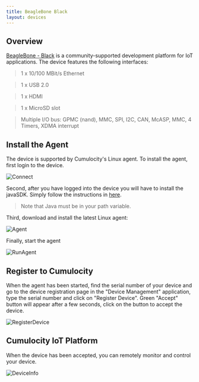 ```yaml
---
title: BeagleBone Black
layout: devices
---
```


## Overview

[BeagleBone - Black](https://beagleboard.org/black) is a  community-supported development platform for IoT applications. The device features the following interfaces:

> 1 x 10/100 MBit/s Ethernet

> 1 x USB 2.0
 
> 1 x HDMI

> 1 x MicroSD slot

> Multiple I/O bus: GPMC (nand), MMC, SPI, I2C, CAN, McASP, MMC, 4 Timers, XDMA interrupt


## Install the Agent

The device is supported by Cumulocity's Linux agent. To install the agent, first login to the device.

![Connect](/guides/devices/beaglebone/beagleboneconnect.png)

Second, after you have logged into the device you will have to install the javaSDK. Simply follow the instructions in [here](http://beagleboard.org/project/java/).

> Note that Java must be in your path variable.

Third, download and install the latest Linux agent:

![Agent](/guides/devices/beaglebone/getagent.png)

Finally, start the agent

![RunAgent](/guides/devices/beaglebone/runagent.png)

## Register to Cumulocity

When the agent has been started, find the serial number of your device and go to the device registration page in the "Device Management" application, type the serial number and click on "Register Device". Green "Accept" button will appear after a few seconds, click on the button to accept the device.

![RegisterDevice](/guides/devices/beaglebone/bootstrap.png)

## Cumulocity IoT Platform

When the device has been accepted, you can remotely monitor and control your device.

![DeviceInfo](/guides/devices/beaglebone/deviceinfo.png)